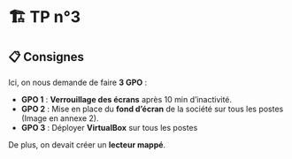 # :building_construction: TP n°3

## :clipboard: Consignes

Ici, on nous demande de faire **3 GPO** :
- **GPO 1** : **Verrouillage des écrans** après 10 min d’inactivité.
- **GPO 2** : Mise en place du **fond d’écran** de la société sur tous les postes (Image en annexe 2).
- **GPO 3** : Déployer **VirtualBox** sur tous les postes

De plus, on devait créer un **lecteur mappé**.